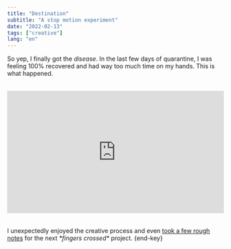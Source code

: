 ```yaml
---
title: "Destination"
subtitle: "A stop motion experiment"
date: "2022-02-13"
tags: ["creative"]
lang: "en"
---
```


So yep, I finally got the _disease_. In the last few days of quarantine, I was feeling 100% recovered and had way too much time on my hands. This is what happened.

<style>.embed-container { position: relative; margin: 2rem 0; padding-top: 56.25%; height: 0; overflow: hidden; max-width: 100%; } .embed-container iframe, .embed-container object, .embed-container embed { position: absolute; top: 0; left: 0; width: 100%; height: 100%; }</style>
<div class='embed-container'><iframe src='https://player.vimeo.com/video/695391932?byline=0&portrait=0' frameborder='0' allowFullScreen></iframe></div>

I unexpectedly enjoyed the creative process and even [took a few rough notes](/learning#stop-motion-first-steps) for the next _\*fingers crossed\*_ project. {end-key}
